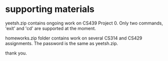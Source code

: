 # supporting materials

yeetsh.zip contains ongoing work on CS439 Project 0. Only two commands, 'exit' and 'cd' are supported at the moment. 

homeworks.zip folder contains work on several CS314 and CS429 assignments. The password is the same as yeetsh.zip. 

thank you.
